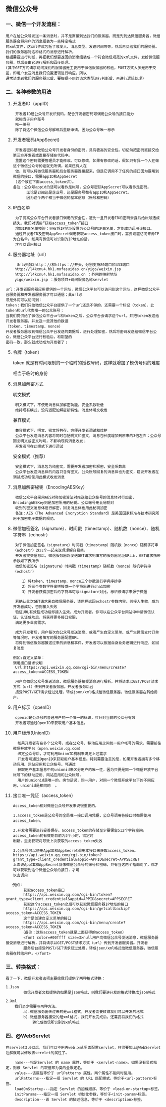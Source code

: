 ## 微信公众号
### 一、微信一个开发流程：
    
    用户在给公众号发送一条消息时，并不是直接到达我们的服务器，而是先到达微信服务器，微信服务器会将用户的消息组装为一些特定格式
    的xml文件，这xml件就包括了收发人、消息类型、发送时间等等，然后再交给我们的服务器。我们的服务器对这种格式的消息进行解析，
    根据需要进行判断，再把我们想要返回的消息组装成一个符合微信规范的xml文件，发给微信服务器，然后交由它进行解析和回传处理。
    (其中GET方式请求访问我们的服务器是主要用于微信服务器的校验，POST方式大多是用于交互，即用户发送消息我们设置逻辑进行响应，所以
    通常请求到我们的服务器以后，要根据不同的请求类型进行判断后，再进行逻辑处理)

### 二、各种参数的用法
1. 开发者ID（appID）

        开发者ID是公众号开发识别码，配合开发者密码可调用公众号的接口能力
        就相当于用户账号
        唯一编号
        除了将这个微信公众号解绑后重新申请，因为公众号唯一标示
2. 开发者密码(AppSecret)

        开发者密码是校验公众号开发者身份的密码，具有极高的安全性。切记勿把密码直接交给第三方开发者或直接存储在代码中。
        重置这个密码需要管理员才能修改。可以修改，如果有修改的话，假如只有我一个人在做这个微信公众号的话就无所谓，如果还有人在
        做，则可以将微信服务器和后台服务器连接起来，但是它调用不了任何的接口因为要用到微信的接口，需要appID和AppSecret
        (这个放在下面access_token讲)。
       备注：公众号appid的话可以看作是帐号，公众号密钥AppSecret可以看作是密码。
             无论是订阅还是企业号，还是服务号都有appID和AppSecret。
             因为这个两个相当于微信的基本信息（账号和密码）

3. IP白名单
    
        为了提高公众平台开发者接口调用的安全性，避免一旦开发者ID和密码泄露后给帐号造成损失。我们对调用“获取access_token”接口
        增加IP白名单校验：只有将IP地址设置为公众号的IP白名单，才能成功调用该接口。
        通过开发者ID及密码AppSecret调用获取access_token接口时，需要设置访问来源IP为白名单。如果有微信可以识别的IP地址的话，
        才可以调用接口

4. 服务器地址（url）
```
     Url必须以http：//和https：//开头，分别支持80端口和433端口
    http://l4kxnu4.hk1.mofasuidao.cn/yigo/weixin.jsp
    http://l4kxnu4.hk1.mofasuidao.cn ：外网的映射地址
    yigo/weixin.jsp ：服务项目+访问服务名称servlet
```   
    url：开发者服务器应用提供的一个网址，微信公众平台可以访问到这个网址，这样微信公众平台服务器和开发者服务器才可以通信；此url必
    须是外网可以访问到：
    token：我们只给微信公众平台提供了一个url还是不够的，还需要一个标记（token），此token和url代表唯一的公众账号；
    当我们提供给了微信公众平台url和token之后，公众平台会请求这个url，并把token发送给开发者服务器，并发送一些其他的数据
    （token、timestamp、nonce）
    开发者服务器收到微信公众平台发送的数据后，进行处理加密，然后将密码发送给微信平台公众，微信公众平台进行校验后，和期望的
    密码一致，那么就成功成为开发者了；

5. 令牌（token）

    token 就是有时间限制的一个临时的授权号码，这样就增加了模仿号码的难度
    
    相当于临时的身份
    
6. 消息加解密方式
    
    明文模式

        明文模式下，不使用消息体加解密功能，安全系数较低
        维持现有模式，没有适配加解密新特性，消息体明文收发
    兼容模式
    
        兼容模式下，明文、密文将共存，方便开发者调试和维护
        公众平台发送消息内容将同时包括明文和密文，消息包长度增加到原来的3倍左右；公众号回复明文或密文均可，不影响现有消息收发；
        开发者可在此模式下进行调试
    安全模式（推荐）
    
        安全模式下，消息包为纯密文，需要开发者加密和解密，安全系数高
        公众平台发送消息体的内容只含有密文，公众账号回复的消息体也为密文，建议开发者在调试成功后使用此模式收发消息
    
7. 消息加解密秘钥（EncodingAESKey）

        微信公众平台采用AES对称加密算法对推送给公众帐号的消息体对行加密，EncodingAESKey则是加密所用的秘钥。公众帐号用此秘钥对
        收到的密文消息体进行解密，回复消息体也用此秘钥加密
        备注：AES（The Advanced Encryption Standard）是美国国家标准与技术研究所用于加密电子数据的规范。	
        
8. 微信加密签名（signature）、时间戳（timestamp）、随机数（nonce）、随机字符串（echostr）

        对于微信加密签名（signature）时间戳（timestamp）随机数（nonce）随机字符串（echostr）这几个一起来说理理解容易些。
        开发者提交信息后，微信服务器将发送GET请求到填写的服务器地址URL上，GET请求携带参数如下表所示
        微信加密签名（signature）时间戳（timestamp）随机数（nonce）随机字符串（echostr）
    ```
        1）将token、timestamp、nonce三个参数进行字典序排序
        2）将三个参数字符串拼接成一个字符串进行sha1加密
        3）开发者获得加密后的字符串可与signature对比，标识该请求来源于微信
    ```
        若确认此次GET请求来自微信服务器，请原样返回echostr参数内容，则接入生效，成为开发者成功，否则接入失败
        验证URL有效性成功后即接入生效，成为开发者。你可以在公众平台网站中申请微信认证，认证成功后，将获得更多接口权限，
        满足更多业务需求。
    
        成为开发者后，用户每次向公众号发送消息、或者产生自定义菜单、或产生微信支付订单等情况时，开发者填写的服务器配置URL
        将得到微信服务器推送过来的消息和事件，开发者可以依据自身业务逻辑进行响应，如回复消息
    ```
    例如:自定义菜单：
    调用接口请求说明
     Url:https://api.weixin.qq.com/cgi-bin/menu/create?access_token=ACCESS_TOKEN
     
     用户向微信公众号发送消息，微信服务器接受消息进行解析，并将请求以GET/POST请求方式（url）传到开发者服务器。开发者服务后台
     接受POST/GET请求经过处理，转成json/xml格式给微信服务器，微信服务器在转给用户。
    ```
9. 用户标示（openID）

        openid是公众号的普通用户的一个唯一的标识，只针对当前的公众号有效
        开发者可通过OpenID来获取用户基本信息。
    
10. 用户标示(UnionID)

          如果开发者有在多个公众号，或在公众号、移动应用之间统一用户帐号的需求，需要前往微信开放平台（open.weixin.qq.com）
          绑定公众号后，才可利用UnionID机制来满足上述需求
          开发者可通过OpenID来获取用户基本信息。特别需要注意的是，如果开发者拥有多个移动应用、网站应用和公众帐号，可通过
          获取用户基本信息中的unionid来区分用户的唯一性，因为只要是同一个微信开放平台帐号下的移动应用、网站应用和公众帐号，
          用户的unionid是唯一的。换句话说，同一用户，对同一个微信开放平台下的不同应用，unionid是相同的  。 

11. 接口唯一凭证（access_token）
    
        Access_token相对微信公众号开发来说很重要的。

        1.access_token是公众号的全局唯一接口调用凭据，公众号调用各接口时都需使用access_token。

        2.开发者需要进行妥善保存。access_token的存储至少要保留512个字符空间。access_token的有效期目前为2个小时，需定时
        刷新，重复获取将导致上次获取的access_token失效

        3.公众号可以使用AppID和AppSecret调用本接口来获取access_token。
        https://api.weixin.qq.com/cgi-bin/token?grant_type=client_credential&appid=APPID&secret=APPSECRET
        上面说AppID和AppSecret就像微信公众号的账号和密码，只有当这两个指向对了，你才可以获取到这个微信公众号的接口，才可
        以去调用
 ```   
    例如：
         获取access_token接口
         https://api.weixin.qq.com/cgi-bin/token?grant_type=client_credential&appid=APPID&secret=APPSECRET
         获取这个access_token之后可以获取微信服务器IP地址的接口
         https://api.weixin.qq.com/cgi-bin/getcallbackip?access_token=ACCESS_TOKEN
         这个是创建自定义菜单的接口
         https://api.weixin.qq.com/cgi-bin/menu/create?access_token=ACCESS_TOKEN
        （备注：这些access_token就是上面获得的access_token）
         <font color=#00ffff size=3>null用户向微信公众号发送消息，微信服务器接受消息进行解析，并将请求以GET/POST请求方式（url）传到开发者服务器。开发者
         服务后台接受POST/GET请求经过处理，转成json/xml格式给微信服务器，微信服务器在转给用户。</font>
```
### 三、转换格式：
    看了一下，微信开发者选项主要给我们提供了两种格式转换：
    
    1.Json
            微信开发者文档提供的如果是json格式，则我们要讲开发的格式转换成json格式
        
    2.Xml
        我们至少需要写两种方法。
            a).微信服务器传过来的是xml格式，开发者需要转成我们可以开发的格式
            b).微信服务器接受的是xml格式，我们开发完成后，还需要将我们的格式		
                转化成微信所识别的xml格式
### 四、@WebServlet
    在servlet3.0以后，我们可以不用再web.xml里面配置servlet，只需要加上@WebServlet注解就可以修改该servlet的属性了。
```    
    name---指定Servlet 的 name 属性，等价于 <servlet-name>。如果没有显式指定，则该 Servlet 的取值即为类的全限定名。
    value---该属性等价于 urlPatterns 属性。两个属性不能同时使用。
    urlPatterns---指定一组 Servlet 的 URL 匹配模式。等价于<url-pattern>标签。
    loadOnStartup---指定 Servlet 的加载顺序，等价于 <load-on-startup>标签。
    initParams---指定一组 Servlet 初始化参数，等价于<init-param>标签。
    description---该 Servlet 的描述信息，等价于 <description>标签。
```
